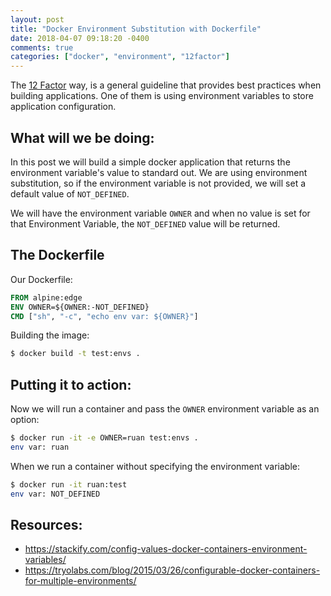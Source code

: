 ```yaml
---
layout: post
title: "Docker Environment Substitution with Dockerfile"
date: 2018-04-07 09:18:20 -0400
comments: true
categories: ["docker", "environment", "12factor"] 
---
```


The [12 Factor](https://12factor.net/) way, is a general guideline that provides best practices when building applications. One of them is using environment variables to store application configuration.

<script id="mNCC" language="javascript">
    medianet_width = "728";
    medianet_height = "90";
    medianet_crid = "218284798";
    medianet_versionId = "3111299"; 
  </script>
<script src="//contextual.media.net/nmedianet.js?cid=8CUD78FSV"></script>

## What will we be doing:

In this post we will build a simple docker application that returns the environment variable's value to standard out. We are using environment substitution, so if the environment variable is not provided, we will set a default value of `NOT_DEFINED`.

We will have the environment variable `OWNER` and when no value is set for that Environment Variable, the `NOT_DEFINED` value will be returned.

## The Dockerfile

Our Dockerfile:

```dockerfile
FROM alpine:edge
ENV OWNER=${OWNER:-NOT_DEFINED}
CMD ["sh", "-c", "echo env var: ${OWNER}"]
```

Building the image:

```bash
$ docker build -t test:envs .
```

## Putting it to action:

Now we will run a container and pass the `OWNER` environment variable as an option:

```bash
$ docker run -it -e OWNER=ruan test:envs . 
env var: ruan
```

When we run a container without specifying the environment variable:

```bash
$ docker run -it ruan:test 
env var: NOT_DEFINED
```

## Resources:

- https://stackify.com/config-values-docker-containers-environment-variables/
- https://tryolabs.com/blog/2015/03/26/configurable-docker-containers-for-multiple-environments/
